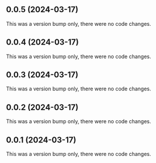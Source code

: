 ## 0.0.5 (2024-03-17)

This was a version bump only, there were no code changes.

## 0.0.4 (2024-03-17)

This was a version bump only, there were no code changes.

## 0.0.3 (2024-03-17)

This was a version bump only, there were no code changes.

## 0.0.2 (2024-03-17)

This was a version bump only, there were no code changes.

## 0.0.1 (2024-03-17)

This was a version bump only, there were no code changes.

